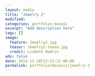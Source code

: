 ```yaml
---
layout: media
title: "Jewelry 2"
modified:
categories: portfolio-mosaic
excerpt: "Add description here"
tags: []
image:
  feature: Jewelry2.jpg
  teaser: Jewelry2-tease.jpg
  credit: Lisbeth Hamlin
ads: false
date: 2014-12-28T23:13:21-06:00
permalink: portfolio/mosaics/jewelry-2
---
```


